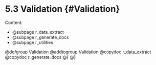 # 5.3 Validation   {#Validation}

Content:

- @subpage r_data_extract
- @subpage r_generate_docs 
- @subpage r_utilities

@defgroup Validation
@addtogroup Validation
@copydoc r_data_extract
@copydoc r_generate_docs
@{
@}